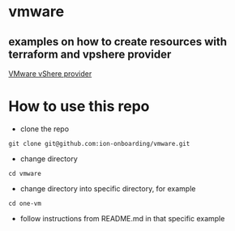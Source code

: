 # vmware
## examples on how to create resources with terraform and vpshere provider

[VMware vShere provider](https://registry.terraform.io/providers/hashicorp/vsphere/latest)

# How to use this repo
- clone the repo
```
git clone git@github.com:ion-onboarding/vmware.git
```

- change directory
```
cd vmware
```

- change directory into specific directory, for example
```
cd one-vm
```

- follow instructions from README.md in that specific example


